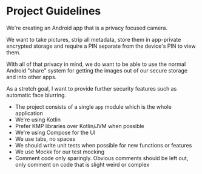 # Project Guidelines

We're creating an Android app that is a privacy focused camera.

We want to take pictures, strip all metadata, store them in app-private encrypted storage
and require a PIN separate from the device's PIN to view them.

With all of that privacy in mind, we do want to be able to use the normal Android "share"
system for getting the images out of our secure storage and into other apps.

As a stretch goal, I want to provide further security features such as automatic face
blurring.

* The project consists of a single `app` module which is the whole application
* We're using Kotlin
* Prefer KMP libraries over Kotlin/JVM when possible
* We're using Compose for the UI
* We use tabs, no spaces
* We should write unit tests when possible for new functions or features
* We use Mockk for our test mocking
* Comment code only sparingly. Obvious comments should be left out, only comment on code that is slight weird or complex